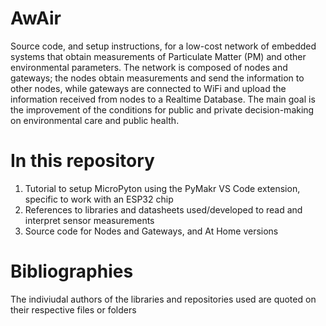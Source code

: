 # AwAir
Source code, and setup instructions, for a low-cost network of embedded systems that obtain measurements of Particulate Matter (PM) and other environmental parameters. The network is composed of nodes and gateways; the nodes obtain measurements and send the information to other nodes, while gateways are connected to WiFi and upload the information received from nodes to a Realtime Database. The main goal is the improvement of the conditions for public and private decision-making on environmental care and public health.

# In this repository
1. Tutorial to setup MicroPyton using the PyMakr VS Code extension, specific to work with an ESP32 chip
2. References to libraries and datasheets used/developed to read and interpret sensor measurements
3. Source code for Nodes and Gateways, and At Home versions

# Bibliographies
The indiviudal authors of the libraries and repositories used are quoted on their respective files or folders

